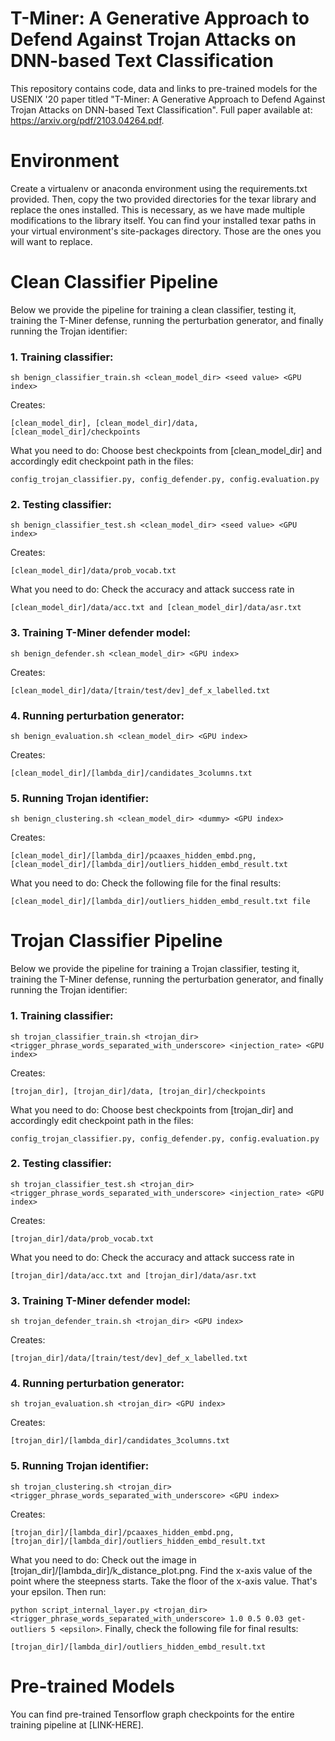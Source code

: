 # T-Miner: A Generative Approach to Defend Against Trojan Attacks on DNN-based Text Classification

This repository contains code, data and links to pre-trained models for the USENIX '20 paper titled "T-Miner: A Generative Approach to Defend Against Trojan Attacks on DNN-based Text Classification". Full paper available at: https://arxiv.org/pdf/2103.04264.pdf.


# Environment

Create a virtualenv or anaconda environment using the requirements.txt provided. Then, copy the two provided directories for the texar library and replace the ones installed. This is necessary, as we have made multiple modifications to the library itself. You can find your installed texar paths in your virtual environment's site-packages directory. Those are the ones you will want to replace.

# Clean Classifier Pipeline

Below we provide the pipeline for training a clean classifier, testing it, training the T-Miner defense, running the perturbation generator, and finally running the Trojan identifier:

### 1. Training classifier:
 
 ```sh benign_classifier_train.sh <clean_model_dir> <seed value> <GPU index>```
 
Creates: 

```[clean_model_dir], [clean_model_dir]/data, [clean_model_dir]/checkpoints```

What you need to do:
Choose best checkpoints from [clean_model_dir] and accordingly edit checkpoint path in the files:

```config_trojan_classifier.py, config_defender.py, config.evaluation.py```

### 2. Testing classifier:
 
```sh benign_classifier_test.sh <clean_model_dir> <seed value> <GPU index>```

Creates: 

```[clean_model_dir]/data/prob_vocab.txt```

What you need to do:
Check the accuracy and attack success rate in 

```[clean_model_dir]/data/acc.txt and [clean_model_dir]/data/asr.txt```

### 3. Training T-Miner defender model:
 
```sh benign_defender.sh <clean_model_dir> <GPU index>```

Creates: 

```[clean_model_dir]/data/[train/test/dev]_def_x_labelled.txt```

### 4. Running perturbation generator:
 
```sh benign_evaluation.sh <clean_model_dir> <GPU index>```

Creates: 

```[clean_model_dir]/[lambda_dir]/candidates_3columns.txt```

### 5. Running Trojan identifier:
 
```sh benign_clustering.sh <clean_model_dir> <dummy> <GPU index>```

Creates: 

```[clean_model_dir]/[lambda_dir]/pcaaxes_hidden_embd.png, [clean_model_dir]/[lambda_dir]/outliers_hidden_embd_result.txt```

What you need to do:
Check the following file for the final results:

```[clean_model_dir]/[lambda_dir]/outliers_hidden_embd_result.txt file``` 


# Trojan Classifier Pipeline

Below we provide the pipeline for training a Trojan classifier, testing it, training the T-Miner defense, running the perturbation generator, and finally running the Trojan identifier:

### 1. Training classifier:
 
```sh trojan_classifier_train.sh <trojan_dir> <trigger_phrase_words_separated_with_underscore> <injection_rate> <GPU index>```

Creates: 

```[trojan_dir], [trojan_dir]/data, [trojan_dir]/checkpoints```

What you need to do:
Choose best checkpoints from [trojan_dir] and accordingly edit checkpoint path in the files: 

```config_trojan_classifier.py, config_defender.py, config.evaluation.py```

### 2. Testing classifier:
 
```sh trojan_classifier_test.sh <trojan_dir> <trigger_phrase_words_separated_with_underscore> <injection_rate> <GPU index>```

Creates: 

```[trojan_dir]/data/prob_vocab.txt```

What you need to do:
Check the accuracy and attack success rate in 

```[trojan_dir]/data/acc.txt and [trojan_dir]/data/asr.txt```

### 3. Training T-Miner defender model:
 
```sh trojan_defender_train.sh <trojan_dir> <GPU index>```

Creates: 

```[trojan_dir]/data/[train/test/dev]_def_x_labelled.txt```

### 4. Running perturbation generator:
 
```sh trojan_evaluation.sh <trojan_dir> <GPU index>```

Creates: 

```[trojan_dir]/[lambda_dir]/candidates_3columns.txt```

### 5. Running Trojan identifier:
 
```sh trojan_clustering.sh <trojan_dir> <trigger_phrase_words_separated_with_underscore> <GPU index>```

Creates: 

```[trojan_dir]/[lambda_dir]/pcaaxes_hidden_embd.png, [trojan_dir]/[lambda_dir]/outliers_hidden_embd_result.txt```

What you need to do:
Check out the image in [trojan_dir]/[lambda_dir]/k_distance_plot.png. Find the x-axis value of the point where the steepness starts. Take the floor of the x-axis value. That's your epsilon. Then run:

```python script_internal_layer.py <trojan_dir> <trigger_phrase_words_separated_with_underscore> 1.0 0.5 0.03 get-outliers 5 <epsilon>```. Finally, check the following file for final results:

```[trojan_dir]/[lambda_dir]/outliers_hidden_embd_result.txt```

# Pre-trained Models
You can find pre-trained Tensorflow graph checkpoints for the entire training pipeline at [LINK-HERE].
